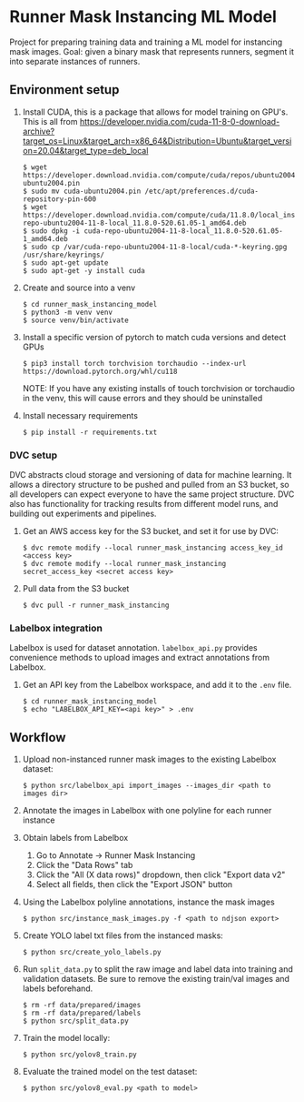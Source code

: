 # Runner Mask Instancing ML Model

Project for preparing training data and training a ML model for instancing mask images. Goal: given a binary mask that represents runners, segment it into separate instances of runners.

## Environment setup

1.  Install CUDA, this is a package that allows for model training on GPU's. This is all from https://developer.nvidia.com/cuda-11-8-0-download-archive?target_os=Linux&target_arch=x86_64&Distribution=Ubuntu&target_version=20.04&target_type=deb_local

        $ wget https://developer.download.nvidia.com/compute/cuda/repos/ubuntu2004/x86_64/cuda-ubuntu2004.pin
        $ sudo mv cuda-ubuntu2004.pin /etc/apt/preferences.d/cuda-repository-pin-600
        $ wget https://developer.download.nvidia.com/compute/cuda/11.8.0/local_installers/cuda-repo-ubuntu2004-11-8-local_11.8.0-520.61.05-1_amd64.deb
        $ sudo dpkg -i cuda-repo-ubuntu2004-11-8-local_11.8.0-520.61.05-1_amd64.deb
        $ sudo cp /var/cuda-repo-ubuntu2004-11-8-local/cuda-*-keyring.gpg /usr/share/keyrings/
        $ sudo apt-get update
        $ sudo apt-get -y install cuda

1.  Create and source into a venv

        $ cd runner_mask_instancing_model
        $ python3 -m venv venv
        $ source venv/bin/activate

1.  Install a specific version of pytorch to match cuda versions and detect GPUs

        $ pip3 install torch torchvision torchaudio --index-url https://download.pytorch.org/whl/cu118

    NOTE: If you have any existing installs of touch torchvision or torchaudio in the venv, this will cause errors and they should be uninstalled

1.  Install necessary requirements

        $ pip install -r requirements.txt

### DVC setup

DVC abstracts cloud storage and versioning of data for machine learning. It allows a directory structure to be pushed and pulled from an S3 bucket, so all developers can expect everyone to have the same project structure. DVC also has functionality for tracking results from different model runs, and building out experiments and pipelines.

1.  Get an AWS access key for the S3 bucket, and set it for use by DVC:

        $ dvc remote modify --local runner_mask_instancing access_key_id <access key>
        $ dvc remote modify --local runner_mask_instancing secret_access_key <secret access key>

1.  Pull data from the S3 bucket

        $ dvc pull -r runner_mask_instancing

### Labelbox integration

Labelbox is used for dataset annotation. `labelbox_api.py` provides convenience methods to upload images and extract annotations from Labelbox.

1.  Get an API key from the Labelbox workspace, and add it to the `.env` file.

        $ cd runner_mask_instancing_model
        $ echo "LABELBOX_API_KEY=<api key>" > .env

## Workflow

1.  Upload non-instanced runner mask images to the existing Labelbox dataset:

        $ python src/labelbox_api import_images --images_dir <path to images dir>

1.  Annotate the images in Labelbox with one polyline for each runner instance

1.  Obtain labels from Labelbox

    1. Go to Annotate -> Runner Mask Instancing
    1. Click the "Data Rows" tab
    1. Click the "All (X data rows)" dropdown, then click "Export data v2"
    1. Select all fields, then click the "Export JSON" button

1.  Using the Labelbox polyline annotations, instance the mask images

        $ python src/instance_mask_images.py -f <path to ndjson export>

1.  Create YOLO label txt files from the instanced masks:

        $ python src/create_yolo_labels.py

1.  Run `split_data.py` to split the raw image and label data into training and validation datasets. Be sure to remove the existing train/val images and labels beforehand.

        $ rm -rf data/prepared/images
        $ rm -rf data/prepared/labels
        $ python src/split_data.py

1.  Train the model locally:

        $ python src/yolov8_train.py

1.  Evaluate the trained model on the test dataset:

        $ python src/yolov8_eval.py <path to model>
